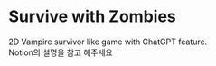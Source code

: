 # Survive with Zombies
2D Vampire survivor like game with ChatGPT feature.  <br/> 
Notion의 설명을 참고 해주세요

